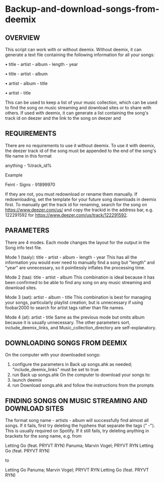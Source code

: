 # Backup-and-download-songs-from-deemix
## OVERVIEW
This script can work with or without deemix. Without deemix, it can generate a text file containing the following information for all your songs:

•	title - artist - album - length - year 

•	title - artist - album 

•	artist - album - title 

•	artist - title 

This can be used to keep a list of your music collection, which can be used to find the song on music streaming and download sites or to share with others. If used with deemix, it can generate a list containing the song's track id on deezer and the link to the song on deezer and 

## REQUIREMENTS
There are no requirements to use it without deemix. To use it with deemix, the deezer track id of the song must be appended to the end of the song's file name in this format

anything - %track_id%

Example

Feint - Signs - 91899970

If they are not, you must redownload or rename them manually. If redownloading, set the template for your future song downloads in deemix first. To manually get the track id for renaming, search for the song on https://www.deezer.com/us/ and copy the trackid in the address bar, e.g. 122291592 for https://www.deezer.com/us/track/122291592.

## PARAMETERS
There are 4 modes. Each mode changes the layout for the output in the Song info text file.

Mode 1 (taaly): title - artist - album - length - year 
This has all the information you would ever need to manually find a song but "length" and "year" are unnecessary, so it pointlessly inflates the processing time.

Mode 2 (taa): title - artist - album 
This combination is ideal because it has been confirmed to be able to find any song on any music streaming and download sites.

Mode 3 (aat): artist - album - title 
This combination is best for managing your songs, particularly playlist creation, but is unnecessary if using foobar2000 to search for artist tags rather than file names.

Mode 4 (at): artist - title 
Same as the previous mode but omits album because it is usually unnecessary.
The other parameters sort, include_deemix_links, and Music_collection_directory are self-explanatory.

## DOWNLOADING SONGS FROM DEEMIX
On the computer with your downloaded songs:
1.	configure the parameters in Back up songs.ahk as needed; "include_deemix_links" must be set to true 
2.	run Back up songs.ahk
On the computer to download your songs to:
1.	launch deemix
2.	run Download songs.ahk and follow the instructions from the prompts

## FINDING SONGS ON MUSIC STREAMING AND DOWNLOAD SITES
The format song name - artists - album will successfully find almost all songs. If it fails, first try deleting the hyphens that separate the tags (" -"). This is usually required on Spotify. If it still fails, try deleting anything in brackets for the song name, e.g. from

Letting Go (feat. PRYVT RYN) Panuma; Marvin Vogel; PRYVT RYN Letting Go (feat. PRYVT RYN)

to 

Letting Go Panuma; Marvin Vogel; PRYVT RYN Letting Go (feat. PRYVT RYN)
